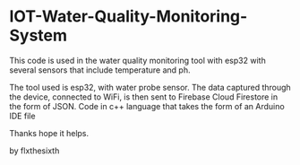 # IOT-Water-Quality-Monitoring-System
This code is used in the water quality monitoring tool with esp32 with several sensors that include temperature and ph.

The tool used is esp32, with water probe sensor. The data captured through the device, connected to WiFi, is then sent to Firebase Cloud Firestore in the form of JSON. Code in c++ language that takes the form of an Arduino IDE file

Thanks hope it helps.

by flxthesixth
